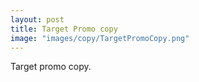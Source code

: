 ```yaml
---
layout: post
title: Target Promo copy
image: "images/copy/TargetPromoCopy.png"
---
```

Target promo copy.